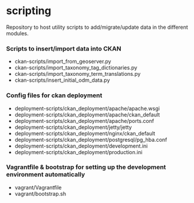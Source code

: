 scripting
=========

Repository to host utility scripts to add/migrate/update data in the different modules.

### Scripts to insert/import data into CKAN
* ckan-scripts/import_from_geoserver.py
* ckan-scripts/import_taxonomy_tag_dictionaries.py
* ckan-scripts/import_taxonomy_term_translations.py
* ckan-scripts/insert_initial_odm_data.py

### Config files for ckan deployment
* deployment-scripts/ckan_deployment/apache/apache.wsgi
* deployment-scripts/ckan_deployment/apache/ckan_default
* deployment-scripts/ckan_deployment/apache/ports.conf
* deployment-scripts/ckan_deployment/jetty/jetty
* deployment-scripts/ckan_deployment/nginx/ckan_default
* deployment-scripts/ckan_deployment/postgresql/pg_hba.conf
* deployment-scripts/ckan_deployment/development.ini
* deployment-scripts/ckan_deployment/production.ini

### Vagrantfile & bootstrap for setting up the development environment automatically
* vagrant/Vagrantfile
* vagrant/bootstrap.sh
